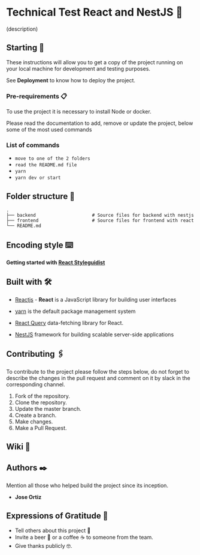 # Technical Test React and NestJS 🧪

(description)

## Starting 🚀

These instructions will allow you to get a copy of the project running on your local machine for development and testing purposes.

See **Deployment** to know how to deploy the project.

### Pre-requirements 📋

To use the project it is necessary to install Node or docker.

Please read the documentation to add, remove or update the project, below some of the most used commands

### **List of commands**

- `move to one of the 2 folders`
- `read the README.md file`
- `yarn`
- `yarn dev or start`

## Folder structure 🦴
    .
    ├── backend                     # Source files for backend with nestjs
    ├── frontend                    # Source files for frontend with react
    └── README.md

## Encoding style ⌨️

**Getting started with [React Styleguidist](./STYLEGUIDE.md)**

## Built with 🛠️

- [Reactjs](https://react.dev/) - **React** is a JavaScript library for building user interfaces

- [yarn](https://yarnpkg.com/) is the default package management system

- [React Query](https://react-query.tanstack.com/overview) data-fetching library for React.

- [NestJS](https://docs.nestjs.com/) framework for building scalable server-side applications

## Contributing 🖇️

To contribute to the project please follow the steps below, do not forget to describe the changes in the pull request and comment on it by slack in the corresponding channel.

1. Fork of the repository.
2. Clone the repository.
3. Update the master branch.
4. Create a branch.
5. Make changes.
6. Make a Pull Request.

## Wiki 📖

## Authors ✒️

Mention all those who helped build the project since its inception.

- **Jose Ortiz**

## Expressions of Gratitude 🎁

- Tell others about this project 📢
- Invite a beer 🍺 or a coffee ☕ to someone from the team.
- Give thanks publicly 🤓.
